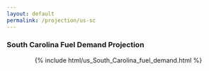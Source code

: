 ```yaml
---
layout: default
permalink: /projection/us-sc
---
```


### South Carolina Fuel Demand Projection

<p align="center">
    {% include html/us_South_Carolina_fuel_demand.html %}
</p>
